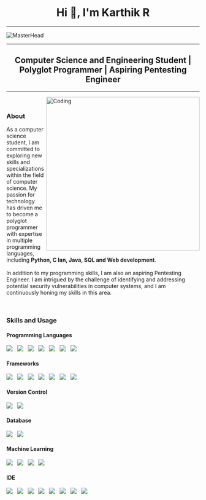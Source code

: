 <h1 align="center">Hi 👋, I'm Karthik R</h1>

-------------------------------------------

![MasterHead](https://github.com/k-arthik-r/k-arthik-r/assets/111432615/628b9187-2283-4b5b-a07b-a7e264340129)

-------------------------------------------
<h2 align="center">Computer Science and Engineering Student | Polyglot Programmer | Aspiring Pentesting Engineer</h2>

-------------------------------------------

<img align="right" alt="Coding" width="400" src="https://github.com/k-arthik-r/k-arthik-r/assets/111432615/b56a5c7f-4f26-448a-bee8-2e775f1bb7c8">

<br>
<h3 align="left">About</h3>
<p>As a computer science student, I am committed to exploring new skills and specializations within the field of computer science. My passion for technology has driven me to become a polyglot programmer with expertise in multiple programming languages, including <b>Python, C lan, Java, SQL and Web development</b>.<br><br>
In addition to my programming skills, I am also an aspiring Pentesting Engineer. I am intrigued by the challenge of identifying and addressing potential security vulnerabilities in computer systems, and I am continuously honing my skills in this area.</p>
<br>
<h3>Skills and Usage</h3>
<h4>Programming Languages</h4>

<img src="https://img.shields.io/badge/python-3670A0?style=for-the-badge&logo=python&logoColor=ffdd54"/> &nbsp; <img src="https://img.shields.io/badge/c-%2300599C.svg?style=for-the-badge&logo=c&logoColor=white"/> &nbsp; <img src="https://img.shields.io/badge/java-%23ED8B00.svg?style=for-the-badge&logo=openjdk&logoColor=white"/> &nbsp; <img src="https://img.shields.io/badge/html5-%23E34F26.svg?style=for-the-badge&logo=html5&logoColor=white"/> &nbsp; <img src="https://img.shields.io/badge/css3-%231572B6.svg?style=for-the-badge&logo=css3&logoColor=white"/> &nbsp; <img src="https://img.shields.io/badge/javascript-%23323330.svg?style=for-the-badge&logo=javascript&logoColor=%23F7DF1E"/> &nbsp; <img src="https://img.shields.io/badge/kotlin-%237F52FF.svg?style=for-the-badge&logo=kotlin&logoColor=white"/>

<h4>Frameworks</h4>

<img src="https://img.shields.io/badge/django-%23092E20.svg?style=for-the-badge&logo=django&logoColor=white"/> &nbsp; <img src="https://img.shields.io/badge/flask-%23000.svg?style=for-the-badge&logo=flask&logoColor=white"/> &nbsp; <img src="https://img.shields.io/badge/react-%2320232a.svg?style=for-the-badge&logo=react&logoColor=%2361DAFB"/> &nbsp; <img src="https://img.shields.io/badge/node.js-6DA55F?style=for-the-badge&logo=node.js&logoColor=white"/> &nbsp; <img src="https://img.shields.io/badge/bootstrap-%23563D7C.svg?style=for-the-badge&logo=bootstrap&logoColor=white"/> &nbsp; <img src="https://img.shields.io/badge/chart.js-F5788D.svg?style=for-the-badge&logo=chart.js&logoColor=white"/> &nbsp; <img src="https://img.shields.io/badge/Anaconda-%2344A833.svg?style=for-the-badge&logo=anaconda&logoColor=white"/>

<h4>Version Control</h4>

<img src="https://img.shields.io/badge/github-%23121011.svg?style=for-the-badge&logo=github&logoColor=white"/> &nbsp; <img src="https://img.shields.io/badge/git-%23F05033.svg?style=for-the-badge&logo=git&logoColor=white"/>

<h4>Database</h4>

<img src="https://img.shields.io/badge/MongoDB-%234ea94b.svg?style=for-the-badge&logo=mongodb&logoColor=white"/> &nbsp; <img src="https://img.shields.io/badge/mysql-%2300f.svg?style=for-the-badge&logo=mysql&logoColor=white"/>

<h4>Machine Learning</h4>

<img src="https://img.shields.io/badge/Matplotlib-%23ffffff.svg?style=for-the-badge&logo=Matplotlib&logoColor=black"/> &nbsp; <img src="https://img.shields.io/badge/numpy-%23013243.svg?style=for-the-badge&logo=numpy&logoColor=white"/> &nbsp; <img src="https://img.shields.io/badge/pandas-%23150458.svg?style=for-the-badge&logo=pandas&logoColor=white"/> &nbsp; <img src="https://img.shields.io/badge/scikit--learn-%23F7931E.svg?style=for-the-badge&logo=scikit-learn&logoColor=white"/>

<h4>IDE</h4>

<img src="https://img.shields.io/badge/Visual%20Studio%20Code-0078d7.svg?style=for-the-badge&logo=visual-studio-code&logoColor=white"/> &nbsp; <img src="https://img.shields.io/badge/Android%20Studio-3DDC84.svg?style=for-the-badge&logo=android-studio&logoColor=white"/> &nbsp; <img src="https://img.shields.io/badge/jupyter-%23FA0F00.svg?style=for-the-badge&logo=jupyter&logoColor=white"/> &nbsp; <img src="https://img.shields.io/badge/Eclipse-FE7A16.svg?style=for-the-badge&logo=Eclipse&logoColor=white"/> &nbsp; <img src="https://img.shields.io/badge/Replit-DD1200?style=for-the-badge&logo=Replit&logoColor=white"/> &nbsp; <img src="https://img.shields.io/badge/Atom-%2366595C.svg?style=for-the-badge&logo=atom&logoColor=white"/> &nbsp; <img src="https://img.shields.io/badge/Notepad++-90E59A.svg?style=for-the-badge&logo=notepad%2b%2b&logoColor=black"/> &nbsp; <img src="https://img.shields.io/badge/VIM-%2311AB00.svg?style=for-the-badge&logo=vim&logoColor=white"/>


<img src=""/> &nbsp;
